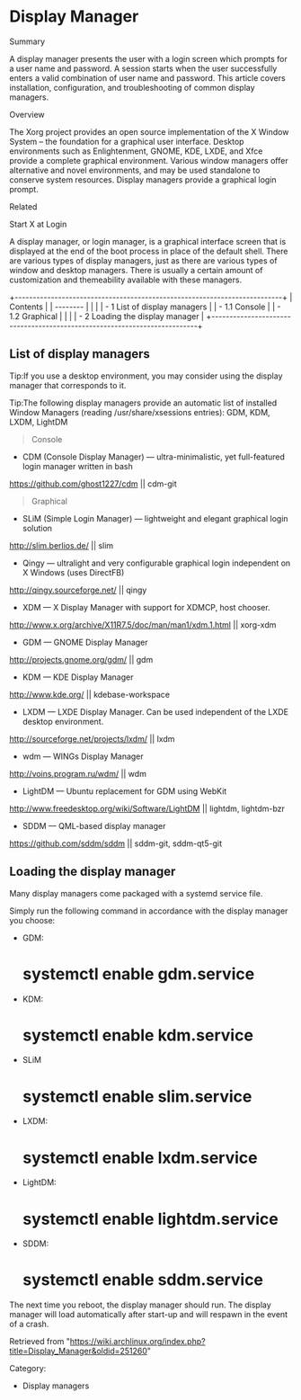 Display Manager
===============

Summary

A display manager presents the user with a login screen which prompts
for a user name and password. A session starts when the user
successfully enters a valid combination of user name and password. This
article covers installation, configuration, and troubleshooting of
common display managers.

Overview

The Xorg project provides an open source implementation of the X Window
System – the foundation for a graphical user interface. Desktop
environments such as Enlightenment, GNOME, KDE, LXDE, and Xfce provide a
complete graphical environment. Various window managers offer
alternative and novel environments, and may be used standalone to
conserve system resources. Display managers provide a graphical login
prompt.

Related

Start X at Login

A display manager, or login manager, is a graphical interface screen
that is displayed at the end of the boot process in place of the default
shell. There are various types of display managers, just as there are
various types of window and desktop managers. There is usually a certain
amount of customization and themeability available with these managers.

+--------------------------------------------------------------------------+
| Contents                                                                 |
| --------                                                                 |
|                                                                          |
| -   1 List of display managers                                           |
|     -   1.1 Console                                                      |
|     -   1.2 Graphical                                                    |
|                                                                          |
| -   2 Loading the display manager                                        |
+--------------------------------------------------------------------------+

List of display managers
------------------------

Tip:If you use a desktop environment, you may consider using the display
manager that corresponds to it.

Tip:The following display managers provide an automatic list of
installed Window Managers (reading /usr/share/xsessions entries): GDM,
KDM, LXDM, LightDM

> Console

-   CDM (Console Display Manager) — ultra-minimalistic, yet
    full-featured login manager written in bash

https://github.com/ghost1227/cdm || cdm-git

> Graphical

-   SLiM (Simple Login Manager) — lightweight and elegant graphical
    login solution

http://slim.berlios.de/ || slim

-   Qingy — ultralight and very configurable graphical login independent
    on X Windows (uses DirectFB)

http://qingy.sourceforge.net/ || qingy

-   XDM — X Display Manager with support for XDMCP, host chooser.

http://www.x.org/archive/X11R7.5/doc/man/man1/xdm.1.html || xorg-xdm

-   GDM — GNOME Display Manager

http://projects.gnome.org/gdm/ || gdm

-   KDM — KDE Display Manager

http://www.kde.org/ || kdebase-workspace

-   LXDM — LXDE Display Manager. Can be used independent of the LXDE
    desktop environment.

http://sourceforge.net/projects/lxdm/ || lxdm

-   wdm — WINGs Display Manager

http://voins.program.ru/wdm/ || wdm

-   LightDM — Ubuntu replacement for GDM using WebKit

http://www.freedesktop.org/wiki/Software/LightDM || lightdm, lightdm-bzr

-   SDDM — QML-based display manager

https://github.com/sddm/sddm || sddm-git, sddm-qt5-git

Loading the display manager
---------------------------

Many display managers come packaged with a systemd service file.

Simply run the following command in accordance with the display manager
you choose:

-   GDM:

    # systemctl enable gdm.service

-   KDM:

    # systemctl enable kdm.service

-   SLiM

    # systemctl enable slim.service

-   LXDM:

    # systemctl enable lxdm.service

-   LightDM:

    # systemctl enable lightdm.service

-   SDDM:

    # systemctl enable sddm.service

The next time you reboot, the display manager should run. The display
manager will load automatically after start-up and will respawn in the
event of a crash.

Retrieved from
"https://wiki.archlinux.org/index.php?title=Display_Manager&oldid=251260"

Category:

-   Display managers
